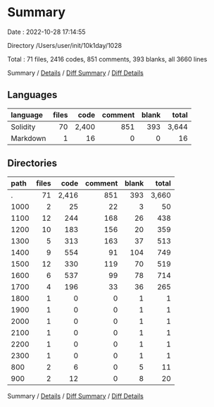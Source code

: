 # Summary

Date : 2022-10-28 17:14:55

Directory /Users/user/init/10k1day/1028

Total : 71 files,  2416 codes, 851 comments, 393 blanks, all 3660 lines

Summary / [Details](details.md) / [Diff Summary](diff.md) / [Diff Details](diff-details.md)

## Languages
| language | files | code | comment | blank | total |
| :--- | ---: | ---: | ---: | ---: | ---: |
| Solidity | 70 | 2,400 | 851 | 393 | 3,644 |
| Markdown | 1 | 16 | 0 | 0 | 16 |

## Directories
| path | files | code | comment | blank | total |
| :--- | ---: | ---: | ---: | ---: | ---: |
| . | 71 | 2,416 | 851 | 393 | 3,660 |
| 1000 | 2 | 25 | 22 | 3 | 50 |
| 1100 | 12 | 244 | 168 | 26 | 438 |
| 1200 | 10 | 183 | 156 | 20 | 359 |
| 1300 | 5 | 313 | 163 | 37 | 513 |
| 1400 | 9 | 554 | 91 | 104 | 749 |
| 1500 | 12 | 330 | 119 | 70 | 519 |
| 1600 | 6 | 537 | 99 | 78 | 714 |
| 1700 | 4 | 196 | 33 | 36 | 265 |
| 1800 | 1 | 0 | 0 | 1 | 1 |
| 1900 | 1 | 0 | 0 | 1 | 1 |
| 2000 | 1 | 0 | 0 | 1 | 1 |
| 2100 | 1 | 0 | 0 | 1 | 1 |
| 2200 | 1 | 0 | 0 | 1 | 1 |
| 2300 | 1 | 0 | 0 | 1 | 1 |
| 800 | 2 | 6 | 0 | 5 | 11 |
| 900 | 2 | 12 | 0 | 8 | 20 |

Summary / [Details](details.md) / [Diff Summary](diff.md) / [Diff Details](diff-details.md)